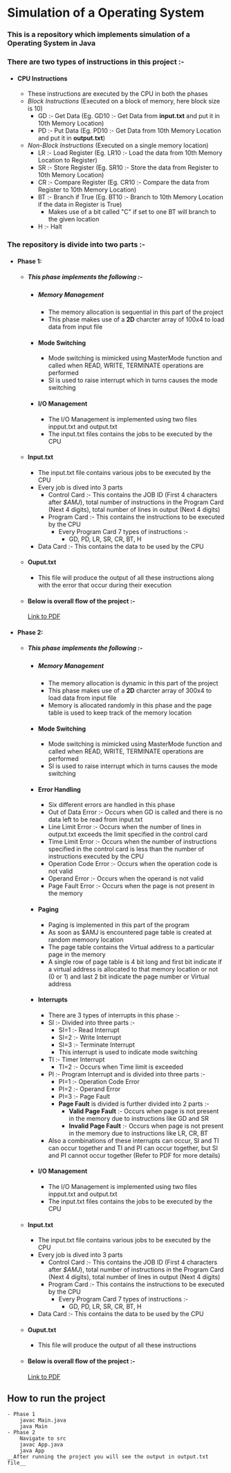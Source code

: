 # Simulation of a Operating System

### This is a repository which implements simulation of a Operating System in Java

### There are two types of instructions in this project :-

- #### CPU Instructions
  - These instructions are executed by the CPU in both the phases
  - _Block Instructions_ (Executed on a block of memory, here block size is 10)
    - GD :- Get Data (Eg. GD10 :- Get Data from **input.txt** and put it in 10th Memory Location)
    - PD :- Put Data (Eg. PD10 :- Get Data from 10th Memory Location and put it in **output.txt**)
  - _Non-Block Instructions_ (Executed on a single memory location)
    - LR :- Load Register (Eg. LR10 :- Load the data from 10th Memory Location to Register)
    - SR :- Store Register (Eg. SR10 :- Store the data from Register to 10th Memory Location)
    - CR :- Compare Register (Eg. CR10 :- Compare the data from Register to 10th Memory Location)
    - BT :- Branch if True (Eg. BT10 :- Branch to 10th Memory Location if the data in Register is True)
      - Makes use of a bit called "C" if set to one BT will branch to the given location
    - H :- Halt

### The repository is divide into two parts :-

- #### Phase 1:

  - ##### This phase implements the following :-
    - ##### Memory Management
      - The memory allocation is sequential in this part of the project
      - This phase makes use of a **2D** charcter array of 100x4 to load data from input file
    - #### Mode Switching
      - Mode switching is mimicked using MasterMode function and called when READ, WRITE, TERMINATE operations are performed
      - SI is used to raise interrupt which in turns causes the mode switching
    - #### I/O Management
      - The I/O Management is implemented using two files inpput.txt and output.txt
      - The input.txt files contains the jobs to be executed by the CPU
  - #### Input.txt
    - The input.txt file contains various jobs to be executed by the CPU
    - Every job is dived into 3 parts
      - Control Card :- This contains the JOB ID (First 4 characters after _$AMJ_), total number of instructions in the Program Card (Next 4 digits), total number of lines in output (Next 4 digits)
      - Program Card :- This contains the instructions to be executed by the CPU
        - Every Program Card 7 types of instructions :-
          - GD, PD, LR, SR, CR, BT, H
    - Data Card :- This contains the data to be used by the CPU
  - #### Ouput.txt
    - This file will produce the output of all these instructions along with the error that occur during their execution
  - #### Below is overall flow of the project :-
    [Link to PDF](./pdfs/phase1.pdf)

- #### Phase 2:

  - ##### This phase implements the following :-

    - ##### Memory Management
      - The memory allocation is dynamic in this part of the project
      - This phase makes use of a **2D** charcter array of 300x4 to load data from input file
      - Memory is allocated randomly in this phase and the page table is used to keep track of the memory location
    - #### Mode Switching
      - Mode switching is mimicked using MasterMode function and called when READ, WRITE, TERMINATE operations are performed
      - SI is used to raise interrupt which in turns causes the mode switching
    - #### Error Handling
      - Six different errors are handled in this phase
      - Out of Data Error :- Occurs when GD is called and there is no data left to be read from input.txt
      - Line Limit Error :- Occurs when the number of lines in output.txt exceeds the limit specified in the control card
      - Time Limit Error :- Occurs when the number of instructions specified in the control card is less than the number of instructions executed by the CPU
      - Operation Code Error :- Occurs when the operation code is not valid
      - Operand Error :- Occurs when the operand is not valid
      - Page Fault Error :- Occurs when the page is not present in the memory
    - #### Paging
      - Paging is implemented in this part of the program
      - As soon as $AMJ is encountered page table is created at random memoory location
      - The page table contains the Virtual address to a particular page in the memory
      - A single row of page table is 4 bit long and first bit indicate if a virtual address is allocated to that memory location or not (0 or 1) and last 2 bit indicate the page number or Virtual address
    - #### Interrupts
      - There are 3 types of interrupts in this phase :-
      - SI :- Divided into three parts :-
        - SI=1 :- Read Interrupt
        - SI=2 :- Write Interrupt
        - SI=3 :- Terminate Interrupt
        - This interrupt is used to indicate mode switching
      - TI :- Timer Interrupt
        - TI=2 :- Occurs when Time limit is exceeded
      - PI :- Program Interrupt and is divided into three parts :-
        - PI=1 :- Operation Code Error
        - PI=2 :- Operand Error
        - PI=3 :- Page Fault
        - **Page Fault** is divided is further divided into 2 parts :-
          - **Valid Page Fault** :- Occurs when page is not present in the memory due to instructions like GD and SR
          - **Invalid Page Fault** :- Occurs when page is not present in the memory due to instructions like LR, CR, BT
      - Also a combinations of these interrupts can occur, SI and TI can occur together and TI and PI can occur together, but SI and PI cannot occur together (Refer to PDF for more details)
    - #### I/O Management
      - The I/O Management is implemented using two files inpput.txt and output.txt
      - The input.txt files contains the jobs to be executed by the CPU

  - #### Input.txt
    - The input.txt file contains various jobs to be executed by the CPU
    - Every job is dived into 3 parts
      - Control Card :- This contains the JOB ID (First 4 characters after _$AMJ_), total number of instructions in the Program Card (Next 4 digits), total number of lines in output (Next 4 digits)
      - Program Card :- This contains the instructions to be executed by the CPU
        - Every Program Card 7 types of instructions :-
          - GD, PD, LR, SR, CR, BT, H
    - Data Card :- This contains the data to be used by the CPU
  - #### Ouput.txt
    - This file will produce the output of all these instructions
  - #### Below is overall flow of the project :-
    [Link to PDF](./pdfs/phase2.pdf)

## How to run the project

    - Phase 1
        javac Main.java
        java Main
    - Phase 2
        Navigate to src
        javac App.java
        java App
    __After running the project you will see the output in output.txt file__
